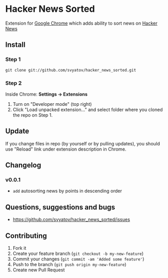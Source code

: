 # Hacker News Sorted

Extension for [Google Chrome](https://www.google.com/chrome/) which adds ability to sort news on [Hacker News](https://news.ycombinator.com)

## Install

### Step 1

`git clone git://github.com/svyatov/hacker_news_sorted.git`

### Step 2

Inside Chrome: **Settings -> Extensions**

1. Turn on "Developer mode" (top right)
2. Click "Load unpacked extension..." and select folder where you cloned the repo on Step 1.

## Update

If you change files in repo (by yourself or by pulling updates), you should use "Reload" link under extension description in Chrome.

## Changelog

### v0.0.1

* `add` autosorting news by points in descending order

## Questions, suggestions and bugs

* https://github.com/svyatov/hacker_news_sorted/issues

## Contributing

1. Fork it
2. Create your feature branch (`git checkout -b my-new-feature`)
3. Commit your changes (`git commit -am 'Added some feature'`)
4. Push to the branch (`git push origin my-new-feature`)
5. Create new Pull Request